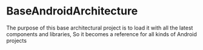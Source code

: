# BaseAndroidArchitecture
The purpose of this base architectural project is to load it with all the latest components and libraries, So it becomes a reference for all kinds of Android projects
